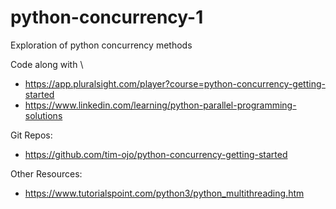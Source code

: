 # python-concurrency-1
Exploration of python concurrency methods

Code along with \
 - https://app.pluralsight.com/player?course=python-concurrency-getting-started
 - https://www.linkedin.com/learning/python-parallel-programming-solutions

Git Repos:
 - https://github.com/tim-ojo/python-concurrency-getting-started

Other Resources:
 - https://www.tutorialspoint.com/python3/python_multithreading.htm
